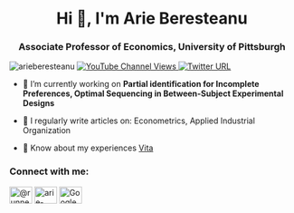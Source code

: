 <h1 align="center">Hi 👋, I'm Arie Beresteanu</h1>
<h3 align="center">Associate Professor of Economics, University of Pittsburgh</h3>

<p align="left"> 
 <img src="https://komarev.com/ghpvc/?username=arieberesteanu&label=Profile%20views&color=0e75b6&style=flat" alt="arieberesteanu" /> 
 
 <a href="https://www.youtube.com/channel/UCrmUbOOifPd3P9uoZamoqGg" target="_blank" rel="nofollow">
  <img alt="YouTube Channel Views" src="https://img.shields.io/youtube/channel/views/UCrmUbOOifPd3P9uoZamoqGg?style=social">
 </a>
 
 <a href="https://twitter.com/Runnervgn" target="_blank">
  <img alt="Twitter URL" src="https://img.shields.io/twitter/url?style=social&url=https%3A%2F%2Ftwitter.com%2FRunnervgn">
 </a>
</p>
 
- 🔭 I’m currently working on **Partial identification for Incomplete Preferences, Optimal Sequencing in Between-Subject Experimental Designs**

- 📝 I regularly write articles on: Econometrics, Applied Industrial Organization

- 📄 Know about my experiences [Vita](https://www.pitt.edu/~arie/PDFs/beresteanu_vita.pdf)

<h3 align="left">Connect with me:</h3>
<p align="left">

<a href="https://twitter.com/@runnervgn" target="blank"><img align="center" src="https://png-3.findicons.com/files/icons/653/the_spherical/128/twitter.png" alt="@runnervgn" height="30" width="40" /></a>
<a href="https://www.linkedin.com/in/arie-beresteanu-5b9b0013/" target="blank"><img align="center" src="http://www.pngall.com/wp-content/uploads/2016/07/Linkedin-PNG-File.png" alt="arie-beresteanu" height="30" width="40" /></a>
 <a href="https://scholar.google.com/citations?user=PHgD3DgAAAAJ&hl=en" target="blank"><img align="center" src="https://d2.alternativeto.net/dist/icons/google-scholar_98212.png?width=64&height=64&mode=crop&upscale=false" alt="Google Scholar" height="30" width="40" /></a>
</p>


